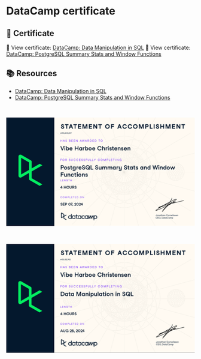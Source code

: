 # DataCamp certificate

## 📄 Certificate
🔗 View certificate: [DataCamp:  Data Manipulation in SQL](https://www.datacamp.com/statement-of-accomplishment/course/90080b24373ee7034a13b3c8893baa969fc95541?raw=1)
🔗 View certificate: [DataCamp: PostgreSQL Summary Stats and Window Functions](https://www.datacamp.com/statement-of-accomplishment/course/b49ec92177e3c2ecced4c000c84dbbff12ccfbb8?raw=1)

## 📚 Resources
- [DataCamp:  Data Manipulation in SQL](https://app.datacamp.com/learn/courses/data-manipulation-in-sql)
- [DataCamp: PostgreSQL Summary Stats and Window Functions](https://app.datacamp.com/learn/courses/functions-for-manipulating-data-in-postgresql)

$~$

![PostgreSQL Summary Stats and Window Functions](https://github.com/VibeHarboe/Data-Manipulation-in-SQL/blob/ce34bfbc03e73c3fec957ce52398bec57bceb4ca/visuals/PostgreSQL%20Summary%20Stats%20and%20Window%20Functions.png "PostgreSQL Summary Stats and Window Functions")

$~$

![Data Manipulation in SQL](https://github.com/VibeHarboe/Data-Manipulation-in-SQL/blob/c789b273f8ad81ba52454a243bba120b434a9723/visuals/Data%20Manipulation%20in%20SQL.png "Data Manipulation in SQL")
